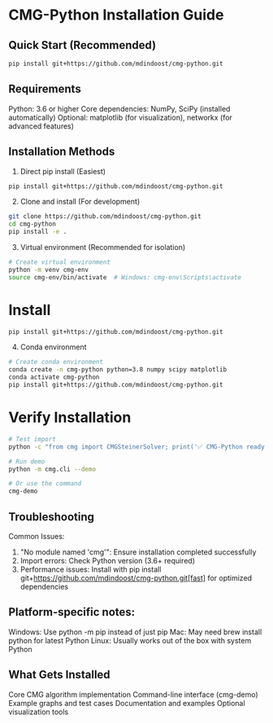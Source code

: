 # CMG-Python Installation Guide

## Quick Start (Recommended)
```bash
pip install git+https://github.com/mdindoost/cmg-python.git
```
## Requirements

Python: 3.6 or higher
Core dependencies: NumPy, SciPy (installed automatically)
Optional: matplotlib (for visualization), networkx (for advanced features)

## Installation Methods
1. Direct pip install (Easiest)
```bash
pip install git+https://github.com/mdindoost/cmg-python.git
```
2. Clone and install (For development)
```bash
git clone https://github.com/mdindoost/cmg-python.git
cd cmg-python
pip install -e .
```
3. Virtual environment (Recommended for isolation)
```bash
# Create virtual environment
python -m venv cmg-env
source cmg-env/bin/activate  # Windows: cmg-env\Scripts\activate
```
# Install
```bash
pip install git+https://github.com/mdindoost/cmg-python.git
```

4. Conda environment
```bash
# Create conda environment
conda create -n cmg-python python=3.8 numpy scipy matplotlib
conda activate cmg-python
pip install git+https://github.com/mdindoost/cmg-python.git
```
# Verify Installation
```bash
# Test import
python -c "from cmg import CMGSteinerSolver; print('✅ CMG-Python ready!')"

# Run demo
python -m cmg.cli --demo

# Or use the command
cmg-demo
```
## Troubleshooting
Common Issues:

1. "No module named 'cmg'": Ensure installation completed successfully
2. Import errors: Check Python version (3.6+ required)
3. Performance issues: Install with pip install git+https://github.com/mdindoost/cmg-python.git[fast] for optimized dependencies

## Platform-specific notes:

Windows: Use python -m pip instead of just pip
Mac: May need brew install python for latest Python
Linux: Usually works out of the box with system Python

## What Gets Installed

Core CMG algorithm implementation
Command-line interface (cmg-demo)
Example graphs and test cases
Documentation and examples
Optional visualization tools

